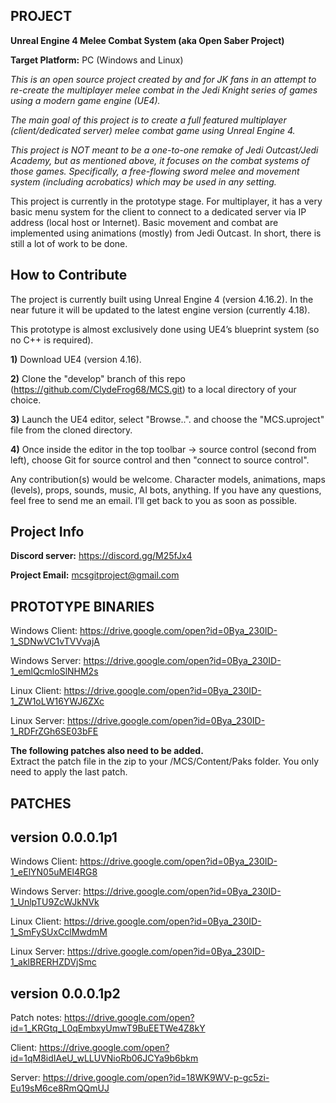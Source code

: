 
PROJECT
-
<b>Unreal Engine 4 Melee Combat System (aka Open Saber Project)</b>

<b>Target Platform:</b> PC (Windows and Linux)

<i>This is an open source project created by and for JK fans in an attempt to re-create the multiplayer melee combat in the Jedi Knight series of games using a modern game engine (UE4).</i>

<i>The main goal of this project is to create a full featured multiplayer (client/dedicated server) melee combat game using Unreal Engine 4.</i>

<i>This project is NOT meant to be a one-to-one remake of Jedi Outcast/Jedi Academy, but as mentioned above, it focuses on the combat systems of those games.  Specifically, a free-flowing sword melee and movement system (including acrobatics) which may be used in any setting.</i>

This project is currently in the prototype stage.  For multiplayer, it has a very basic menu system for the client to connect to a dedicated server via IP address (local host or Internet).  Basic movement and combat are implemented using animations (mostly) from Jedi Outcast.  In short, there is still a lot of work to be done.

How to Contribute
-
The project is currently built using Unreal Engine 4 (version 4.16.2).  In the near future it will be updated to the latest engine version (currently 4.18).

This prototype is almost exclusively done using UE4’s blueprint system (so no C++ is required). 

<b>1)</b> Download UE4 (version 4.16).

<b>2)</b> Clone the "develop" branch of this repo (https://github.com/ClydeFrog68/MCS.git) to a local directory of your choice.

<b>3)</b> Launch the UE4 editor, select "Browse..". and choose the "MCS.uproject" file from the cloned directory.

<b>4)</b> Once inside the editor in the top toolbar -> source control (second from left), choose Git for source control and then "connect to source control".

Any contribution(s) would be welcome.  Character models, animations, maps (levels), props, sounds, music, AI bots, anything.  If you have any questions, feel free to send me an email.  I’ll get back to you as soon as possible.

Project Info
-
<b>Discord server:</b> https://discord.gg/M25fJx4

<b>Project Email:</b> mcsgitproject@gmail.com

PROTOTYPE BINARIES
-
Windows Client: 
https://drive.google.com/open?id=0Bya_230ID-1_SDNwVC1vTVVvajA

Windows Server: 
https://drive.google.com/open?id=0Bya_230ID-1_emlQcmloSlNHM2s

Linux Client: 
https://drive.google.com/open?id=0Bya_230ID-1_ZW1oLW16YWJ6ZXc

Linux Server: 
https://drive.google.com/open?id=0Bya_230ID-1_RDFrZGh6SE03bFE


<b>The following patches also need to be added.</b>  
Extract the patch file in the zip to your /MCS/Content/Paks folder.</b>
You only need to apply the last patch.

PATCHES
-

version 0.0.0.1p1
-
Windows Client: 
https://drive.google.com/open?id=0Bya_230ID-1_eElYN05uMEl4RG8

Windows Server: 
https://drive.google.com/open?id=0Bya_230ID-1_UnlpTU9ZcWJkNVk

Linux Client: 
https://drive.google.com/open?id=0Bya_230ID-1_SmFySUxCclMwdmM

Linux Server: 
https://drive.google.com/open?id=0Bya_230ID-1_aklBRERHZDVjSmc

version 0.0.0.1p2
-
Patch notes: 
https://drive.google.com/open?id=1_KRGtq_L0qEmbxyUmwT9BuEETWe4Z8kY

Client: 
https://drive.google.com/open?id=1qM8idIAeU_wLLUVNioRb06JCYa9b6bkm

Server:
https://drive.google.com/open?id=18WK9WV-p-gc5zi-Eu19sM6ce8RmQQmUJ
